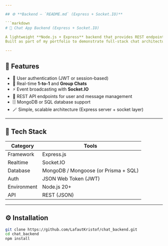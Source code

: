 ```yaml
---

## ⚙️ **Backend — `README.md` (Express + Socket.IO)**

```markdown
# 🧠 Chat App Backend (Express + Socket.IO)

A lightweight **Node.js + Express** backend that provides REST endpoints and real-time communication using **Socket.IO**.  
Built as part of my portfolio to demonstrate full-stack chat architecture with user authentication, 1-to-1 and group messaging.

---
```


## 🚀 Features

-   🔐 User authentication (JWT or session-based)
-   💬 Real-time **1-to-1** and **Group Chats**
-   ⚡ Event broadcasting with **Socket.IO**
-   🧩 REST API endpoints for user and message management
-   🗄️ MongoDB or SQL database support
-   🪄 Simple, scalable architecture (Express server + socket layer)

---

## 🧰 Tech Stack

| Category    | Tools                                |
| ----------- | ------------------------------------ |
| Framework   | Express.js                           |
| Realtime    | Socket.IO                            |
| Database    | MongoDB / Mongoose (or Prisma + SQL) |
| Auth        | JSON Web Token (JWT)                 |
| Environment | Node.js 20+                          |
| API         | REST (JSON)                          |

---

## ⚙️ Installation

```bash
git clone https://github.com/LafautKristof/chat_backend.git
cd chat_backend
npm install
```

